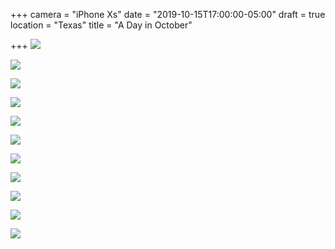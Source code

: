 +++
camera = "iPhone Xs"
date = "2019-10-15T17:00:00-05:00"
draft = true
location = "Texas"
title = "A Day in October"

+++
![](https://res.cloudinary.com/tobyblog/image/upload/v1571179206/img/50068482-648F-4B67-A050-24F92CF5254C_lzimja.jpg)

![](https://res.cloudinary.com/tobyblog/image/upload/v1571179273/img/EDB2F0AB-4CB3-4112-AFD0-C6000F877542_ywy1s2.jpg)

![](https://res.cloudinary.com/tobyblog/image/upload/v1571179340/img/689EC330-FE07-4D9B-8006-DD80A5B459C1_cs7di0.jpg)

![](https://res.cloudinary.com/tobyblog/image/upload/v1571179368/img/11EB1BA0-3219-404B-986B-6C9A52391722_e9dgez.jpg)

![](https://res.cloudinary.com/tobyblog/image/upload/v1571179418/img/4D48A688-AE41-43B4-8F11-8760BF339EB8_kjfu5i.jpg)

![](https://res.cloudinary.com/tobyblog/image/upload/v1571179609/img/C100F390-DCD2-49D1-9F89-B0D1248B75BC_fgj0hf.jpg)

![](https://res.cloudinary.com/tobyblog/image/upload/v1571179455/img/0AC71DA3-D569-4E65-A241-2E16CAF0CB85_ziewmz.jpg)

![](https://res.cloudinary.com/tobyblog/image/upload/v1571179486/img/A91DF75D-2689-434E-8840-BB40D842BDCC_dc1uyr.jpg)

![](https://res.cloudinary.com/tobyblog/image/upload/v1571179686/img/77836097-0C9B-4674-822A-4EBBDA353A0B_wc3mez.jpg)

![](https://res.cloudinary.com/tobyblog/image/upload/v1571179508/img/D0F46363-2EF4-45F7-96F3-7286762BBC1D_mtduwf.jpg)

![](https://res.cloudinary.com/tobyblog/image/upload/v1571179654/img/AFE9BA7F-7ABC-40DF-A08E-EF5CD1122CBF_vs94jz.jpg)